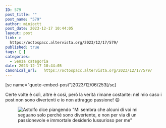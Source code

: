 ```yaml
---
ID: 579
post_title: ""
post_name: "579"
author: minioctt
post_date: 2023-12-17 10:44:05
layout: post
link: >
  https://octospacc.altervista.org/2023/12/17/579/
published: true
tags: [ ]
categories:
  - Senza categoria
date: 2023-12-17 10:44:05
canonical_url:   https://octospacc.altervista.org/2023/12/17/579/
---
```

<!-- wp:paragraph -->
<p>[sc name="quote-embed-post"]2023/12/06/253[/sc]</p>
<!-- /wp:paragraph -->

<!-- wp:paragraph -->
<p>Certe volte è colì, altre è così, però la verità rimane costante: nel mio caso i post non sono divertenti e io non attraggo passione! 😩</p>
<!-- /wp:paragraph -->

<!-- wp:paragraph -->
<p></p>
<!-- /wp:paragraph -->

<!-- wp:image {"id":578,"sizeSlug":"large","linkDestination":"none"} -->
<figure class="wp-block-image size-large"><img src="https://octospacc.altervista.org/wp-content/uploads/2023/12/20231217_1038275774591992669229658.jpg" alt="Astolfo dice piangendo &quot;Mi sembra che alcuni di voi mi seguano solo perché sono divertente, e non per via di un passionevole e immortale desiderio lussurioso per me&quot;" class="wp-image-578"/></figure>
<!-- /wp:image -->
